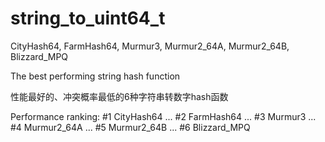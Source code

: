 # string_to_uint64_t
CityHash64, FarmHash64, Murmur3, Murmur2_64A, Murmur2_64B, Blizzard_MPQ

The best performing string hash function

性能最好的、冲突概率最低的6种字符串转数字hash函数

Performance ranking: #1 CityHash64 ... #2 FarmHash64 ... #3 Murmur3 ... #4 Murmur2_64A ... #5 Murmur2_64B ... #6 Blizzard_MPQ
